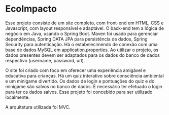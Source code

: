 # EcoImpacto

Esse projeto consiste de um site completo, com front-end em HTML, CSS e Javascript, com layout responsível e adaptável. O back-end tem a lógica de negócio em Java, usando o Spring Boot. Maven foi usado para gerenciar dependências, Spring DATA JPA para persistência de dados, Spring Security para autenticação.
Há o estabelecimendo de conexão com uma base de dados MySQL em application.properties. Ao utilizar o projeto, os dados presentes devem ser adaptados para os dados do banco de dados respectivo (username, password, url).

O site foi criado com foco em oferecer uma experiência amigável e educativa para crianças. Há um quiz interativo sobre consciência ambiental e um minigame divertido. Os dados de login e pontuações do quiz e do minigame são salvos no banco de dados. É necessário ter efetuado o login para ter os dados salvos. Esse projeto foi concebido para ser utilizado localmente.

A arquitetura utilizada foi MVC.

